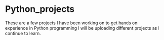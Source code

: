 # Python_projects
These are a few projects I have been working on to get hands on experience in Python programming
I will be uploading different projects as I continue to learn.
